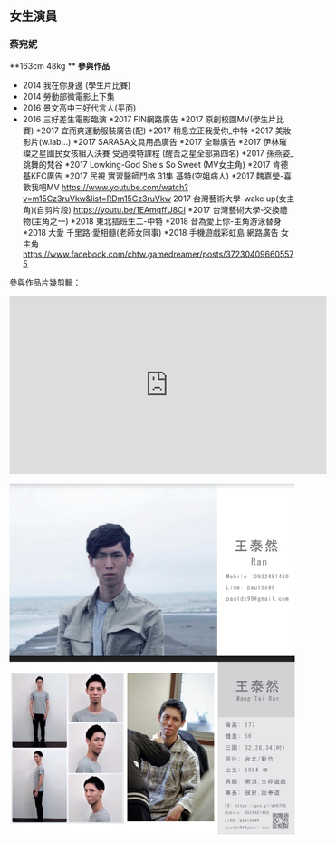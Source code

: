 ## 女生演員

### 蔡宛妮
**163cm  48kg **
**參與作品**
* 2014 我在你身邊 (學生片比賽)
* 2014 勞動部微電影上下集
* 2016 景文高中三好代言人(平面)
* 2016 三好差生電影臨演
*2017 FIN網路廣告
*2017 原創校園MV(學生片比賽)
*2017 宜而爽運動服裝廣告(配)
*2017 稍息立正我愛你_中特
*2017 美妝影片(w.lab...)
*2017 SARASA文具用品廣告
*2017 全聯廣告
*2017 伊林璀璨之星國民女孩組入決賽
受過模特課程 (醒吾之星全部第四名)
*2017 孫燕姿_跳舞的梵谷
*2017 Lowking-God She's So Sweet (MV女主角)
*2017 肯德基KFC廣告
*2017 民視 實習醫師鬥格 31集 基特(空姐病人)
*2017 魏嘉瑩-喜歡我吧MV https://www.youtube.com/watch?v=m15Cz3ruVkw&list=RDm15Cz3ruVkw 2017 台灣藝術大學-wake up(女主角)(自剪片段) https://youtu.be/1EAmqffU8CI
*2017 台灣藝術大學-交換禮物(主角之一)
*2018 東北插班生二-中特
*2018 音為愛上你-主角游泳替身
*2018 大愛 千里路·愛相髓(老師女同事)
*2018 手機遊戲彩虹島 網路廣告 女主角 https://www.facebook.com/chtw.gamedreamer/posts/372304096605575 

參與作品片幾剪輯：
<iframe width="560" height="315" src="https://www.youtube.com/embed/1EAmqffU8CI" frameborder="0" allow="autoplay; encrypted-media" allowfullscreen></iframe>

![Image](./ran/ran01.jpg)

